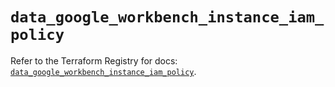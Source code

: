 # `data_google_workbench_instance_iam_policy`

Refer to the Terraform Registry for docs: [`data_google_workbench_instance_iam_policy`](https://registry.terraform.io/providers/hashicorp/google-beta/5.43.0/docs/data-sources/google_workbench_instance_iam_policy).

